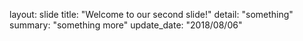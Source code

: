 layout: slide
title: "Welcome to our second slide!"
detail: "something"
summary: "something more"
update_date: "2018/08/06"
